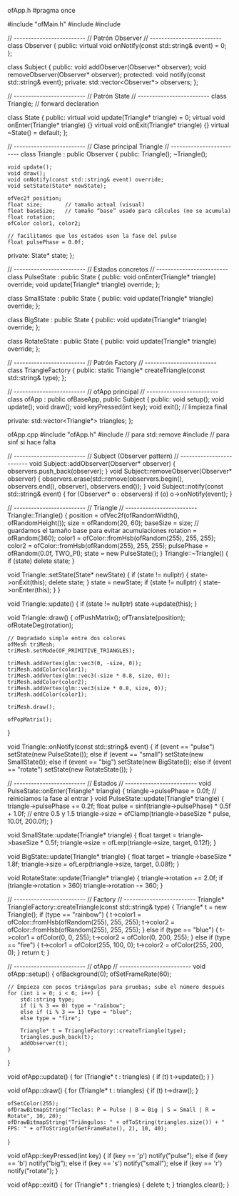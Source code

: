 ofApp.h
#pragma once

#include "ofMain.h"
#include <vector>
#include <string>

// -------------------------
// Patrón Observer
// -------------------------
class Observer {
public:
    virtual void onNotify(const std::string& event) = 0;
};

class Subject {
public:
    void addObserver(Observer* observer);
    void removeObserver(Observer* observer);
protected:
    void notify(const std::string& event);
private:
    std::vector<Observer*> observers;
};

// -------------------------
// Patrón State
// -------------------------
class Triangle; // forward declaration

class State {
public:
    virtual void update(Triangle* triangle) = 0;
    virtual void onEnter(Triangle* triangle) {}
    virtual void onExit(Triangle* triangle) {}
    virtual ~State() = default;
};

// -------------------------
// Clase principal Triangle
// -------------------------
class Triangle : public Observer {
public:
    Triangle();
    ~Triangle();

    void update();
    void draw();
    void onNotify(const std::string& event) override;
    void setState(State* newState);

    ofVec2f position;
    float size;       // tamaño actual (visual)
    float baseSize;   // tamaño “base” usado para cálculos (no se acumula)
    float rotation;
    ofColor color1, color2;

    // facilitamos que los estados usen la fase del pulso
    float pulsePhase = 0.0f;

private:
    State* state;
};

// -------------------------
// Estados concretos
// -------------------------
class PulseState : public State {
public:
    void onEnter(Triangle* triangle) override;
    void update(Triangle* triangle) override;
};

class SmallState : public State {
public:
    void update(Triangle* triangle) override;
};

class BigState : public State {
public:
    void update(Triangle* triangle) override;
};

class RotateState : public State {
public:
    void update(Triangle* triangle) override;
};

// -------------------------
// Patrón Factory
// -------------------------
class TriangleFactory {
public:
    static Triangle* createTriangle(const std::string& type);
};

// -------------------------
// ofApp principal
// -------------------------
class ofApp : public ofBaseApp, public Subject {
public:
    void setup();
    void update();
    void draw();
    void keyPressed(int key);
    void exit(); // limpieza final

private:
    std::vector<Triangle*> triangles;
};

ofApp.cpp
#include "ofApp.h"
#include <algorithm> // para std::remove
#include <cmath>     // para sinf si hace falta

// -------------------------
// Subject (Observer pattern)
// -------------------------
void Subject::addObserver(Observer* observer) {
    observers.push_back(observer);
}
void Subject::removeObserver(Observer* observer) {
    observers.erase(std::remove(observers.begin(), observers.end(), observer), observers.end());
}
void Subject::notify(const std::string& event) {
    for (Observer* o : observers) if (o) o->onNotify(event);
}

// -------------------------
// Triangle
// -------------------------
Triangle::Triangle() {
    position = ofVec2f(ofRandomWidth(), ofRandomHeight());
    size = ofRandom(20, 60);
    baseSize = size; // guardamos el tamaño base para evitar acumulaciones
    rotation = ofRandom(360);
    color1 = ofColor::fromHsb(ofRandom(255), 255, 255);
    color2 = ofColor::fromHsb(ofRandom(255), 255, 255);
    pulsePhase = ofRandom(0.0f, TWO_PI);
    state = new PulseState();
}
Triangle::~Triangle() {
    if (state) delete state;
}

void Triangle::setState(State* newState) {
    if (state != nullptr) {
        state->onExit(this);
        delete state;
    }
    state = newState;
    if (state != nullptr) {
        state->onEnter(this);
    }
}

void Triangle::update() {
    if (state != nullptr) state->update(this);
}

void Triangle::draw() {
    ofPushMatrix();
    ofTranslate(position);
    ofRotateDeg(rotation);

    // Degradado simple entre dos colores
    ofMesh triMesh;
    triMesh.setMode(OF_PRIMITIVE_TRIANGLES);

    triMesh.addVertex(glm::vec3(0, -size, 0));
    triMesh.addColor(color1);
    triMesh.addVertex(glm::vec3(-size * 0.8, size, 0));
    triMesh.addColor(color2);
    triMesh.addVertex(glm::vec3(size * 0.8, size, 0));
    triMesh.addColor(color1);

    triMesh.draw();

    ofPopMatrix();
}

void Triangle::onNotify(const std::string& event) {
    if (event == "pulse") setState(new PulseState());
    else if (event == "small") setState(new SmallState());
    else if (event == "big") setState(new BigState());
    else if (event == "rotate") setState(new RotateState());
}

// -------------------------
// Estados
// -------------------------
void PulseState::onEnter(Triangle* triangle) {
    triangle->pulsePhase = 0.0f; // reiniciamos la fase al entrar
}
void PulseState::update(Triangle* triangle) {
    triangle->pulsePhase += 0.2f;
    float pulse = sinf(triangle->pulsePhase) * 0.5f + 1.0f; // entre 0.5 y 1.5
    triangle->size = ofClamp(triangle->baseSize * pulse, 10.0f, 200.0f);
}

void SmallState::update(Triangle* triangle) {
    float target = triangle->baseSize * 0.5f;
    triangle->size = ofLerp(triangle->size, target, 0.12f);
}

void BigState::update(Triangle* triangle) {
    float target = triangle->baseSize * 1.8f;
    triangle->size = ofLerp(triangle->size, target, 0.08f);
}

void RotateState::update(Triangle* triangle) {
    triangle->rotation += 2.0f;
    if (triangle->rotation > 360) triangle->rotation -= 360;
}

// -------------------------
// Factory
// -------------------------
Triangle* TriangleFactory::createTriangle(const std::string& type) {
    Triangle* t = new Triangle();
    if (type == "rainbow") {
        t->color1 = ofColor::fromHsb(ofRandom(255), 255, 255);
        t->color2 = ofColor::fromHsb(ofRandom(255), 255, 255);
    } else if (type == "blue") {
        t->color1 = ofColor(0, 0, 255);
        t->color2 = ofColor(0, 200, 255);
    } else if (type == "fire") {
        t->color1 = ofColor(255, 100, 0);
        t->color2 = ofColor(255, 200, 0);
    }
    return t;
}

// -------------------------
// ofApp
// -------------------------
void ofApp::setup() {
    ofBackground(0);
    ofSetFrameRate(60);

    // Empieza con pocos triángulos para pruebas; sube el número después
    for (int i = 0; i < 6; i++) {
        std::string type;
        if (i % 3 == 0) type = "rainbow";
        else if (i % 3 == 1) type = "blue";
        else type = "fire";

        Triangle* t = TriangleFactory::createTriangle(type);
        triangles.push_back(t);
        addObserver(t);
    }
}

void ofApp::update() {
    for (Triangle* t : triangles) {
        if (t) t->update();
    }
}

void ofApp::draw() {
    for (Triangle* t : triangles) {
        if (t) t->draw();
    }

    ofSetColor(255);
    ofDrawBitmapString("Teclas: P = Pulse | B = Big | S = Small | R = Rotate", 10, 20);
    ofDrawBitmapString("Triángulos: " + ofToString(triangles.size()) + "  FPS: " + ofToString(ofGetFrameRate(), 2), 10, 40);
}

void ofApp::keyPressed(int key) {
    if (key == 'p') notify("pulse");
    else if (key == 'b') notify("big");
    else if (key == 's') notify("small");
    else if (key == 'r') notify("rotate");
}

void ofApp::exit() {
    for (Triangle* t : triangles) {
        delete t;
    }
    triangles.clear();
}